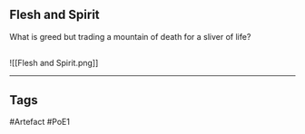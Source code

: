 ## Flesh and Spirit
What is greed but trading a mountain of death for a sliver of life?
##
![[Flesh and Spirit.png]]

---
## Tags
#Artefact
#PoE1